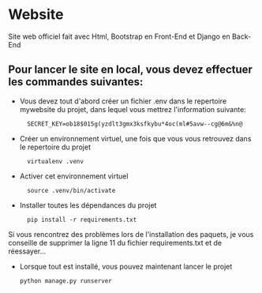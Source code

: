 # Website

Site web officiel fait avec Html, Bootstrap en Front-End et Django en Back-End

## Pour lancer le site en local, vous devez effectuer les commandes suivantes:

* Vous devez tout d'abord créer un fichier .env dans le repertoire mywebsite du projet, dans lequel vous mettrez l'information suivante:

        SECRET_KEY=ob18$015g(yzdlt3gmx3ksfkybu*4oc(ml#5avw--cg@6m&%n@
* Créer un environnement virtuel, une fois que vous vous retrouvez dans le repertoire du projet

        virtualenv .venv
* Activer cet environnement virtuel

        source .venv/bin/activate
* Installer toutes les dépendances du projet

        pip install -r requirements.txt
Si vous rencontrez des problèmes lors de l'installation des paquets, je vous conseille de supprimer la ligne 11 du fichier requirements.txt et de réessayer...

* Lorsque tout est installé, vous pouvez maintenant lancer le projet

      python manage.py runserver